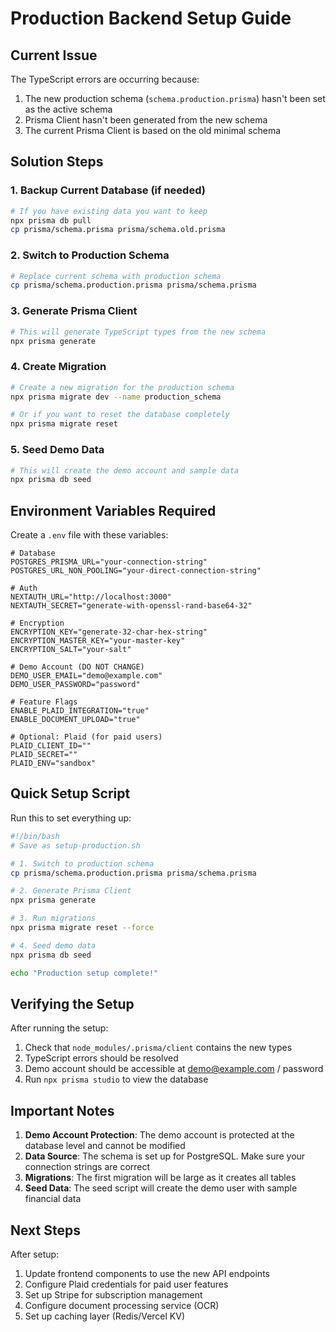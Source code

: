 # Production Backend Setup Guide

## Current Issue
The TypeScript errors are occurring because:
1. The new production schema (`schema.production.prisma`) hasn't been set as the active schema
2. Prisma Client hasn't been generated from the new schema
3. The current Prisma Client is based on the old minimal schema

## Solution Steps

### 1. Backup Current Database (if needed)
```bash
# If you have existing data you want to keep
npx prisma db pull
cp prisma/schema.prisma prisma/schema.old.prisma
```

### 2. Switch to Production Schema
```bash
# Replace current schema with production schema
cp prisma/schema.production.prisma prisma/schema.prisma
```

### 3. Generate Prisma Client
```bash
# This will generate TypeScript types from the new schema
npx prisma generate
```

### 4. Create Migration
```bash
# Create a new migration for the production schema
npx prisma migrate dev --name production_schema

# Or if you want to reset the database completely
npx prisma migrate reset
```

### 5. Seed Demo Data
```bash
# This will create the demo account and sample data
npx prisma db seed
```

## Environment Variables Required

Create a `.env` file with these variables:
```env
# Database
POSTGRES_PRISMA_URL="your-connection-string"
POSTGRES_URL_NON_POOLING="your-direct-connection-string"

# Auth
NEXTAUTH_URL="http://localhost:3000"
NEXTAUTH_SECRET="generate-with-openssl-rand-base64-32"

# Encryption
ENCRYPTION_KEY="generate-32-char-hex-string"
ENCRYPTION_MASTER_KEY="your-master-key"
ENCRYPTION_SALT="your-salt"

# Demo Account (DO NOT CHANGE)
DEMO_USER_EMAIL="demo@example.com"
DEMO_USER_PASSWORD="password"

# Feature Flags
ENABLE_PLAID_INTEGRATION="true"
ENABLE_DOCUMENT_UPLOAD="true"

# Optional: Plaid (for paid users)
PLAID_CLIENT_ID=""
PLAID_SECRET=""
PLAID_ENV="sandbox"
```

## Quick Setup Script
Run this to set everything up:
```bash
#!/bin/bash
# Save as setup-production.sh

# 1. Switch to production schema
cp prisma/schema.production.prisma prisma/schema.prisma

# 2. Generate Prisma Client
npx prisma generate

# 3. Run migrations
npx prisma migrate reset --force

# 4. Seed demo data
npx prisma db seed

echo "Production setup complete!"
```

## Verifying the Setup

After running the setup:
1. Check that `node_modules/.prisma/client` contains the new types
2. TypeScript errors should be resolved
3. Demo account should be accessible at demo@example.com / password
4. Run `npx prisma studio` to view the database

## Important Notes

1. **Demo Account Protection**: The demo account is protected at the database level and cannot be modified
2. **Data Source**: The schema is set up for PostgreSQL. Make sure your connection strings are correct
3. **Migrations**: The first migration will be large as it creates all tables
4. **Seed Data**: The seed script will create the demo user with sample financial data

## Next Steps

After setup:
1. Update frontend components to use the new API endpoints
2. Configure Plaid credentials for paid user features
3. Set up Stripe for subscription management
4. Configure document processing service (OCR)
5. Set up caching layer (Redis/Vercel KV)